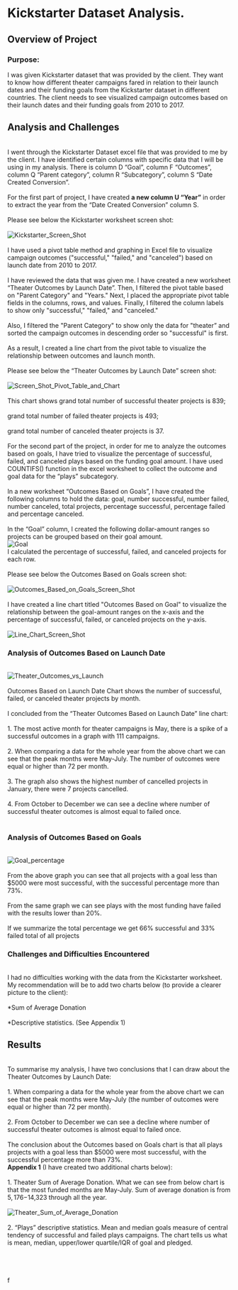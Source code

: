 # Kickstarter Dataset Analysis.
## Overview of Project
### Purpose: 
I was given Kickstarter dataset that was provided by the client. They want to know how different theater campaigns fared in relation to their launch dates and their funding goals from the Kickstarter dataset in different countries. The client needs to see visualized campaign outcomes based on their launch dates and their funding goals from 2010 to 2017. 
## Analysis and Challenges
<br>I went through the Kickstarter Dataset excel file that was provided to me by the client. I have identified certain columns with specific data that I will be using in my analysis. There is column D “Goal”, column F “Outcomes”, column Q “Parent category”, column R “Subcategory”, column S “Date Created Conversion”.</br>
<br>For the first part of project, I have created **a new column U “Year”** in order to extract the year from the “Date Created Conversion” column S.</br>
<br>Please see below the Kickstarter worksheet screen shot:</br>
<br>![Kickstarter_Screen_Shot](Kickstarter_Screen_Shot.png)</br>
<br>I have used a pivot table method and graphing in Excel file to visualize campaign outcomes ("successful," "failed," and "canceled") based on launch date from 2010 to 2017.</br> 
<br>I have reviewed the data that was given me. I have created a new worksheet “Theater Outcomes by Launch Date”. Then, I filtered the pivot table based on "Parent Category" and "Years." Next, I placed the appropriate pivot table fields in the columns, rows, and values. Finally, I filtered the column labels to show only "successful," "failed," and "canceled."</br>
<br>Also, I filtered the "Parent Category" to show only the data for "theater” and sorted the campaign outcomes in descending order so "successful" is first.</br>
<br>As a result, I created a line chart from the pivot table to visualize the relationship between outcomes and launch month.</br>
<br>Please see below the “Theater Outcomes by Launch Date” screen shot:</br>
<br>![Screen_Shot_Pivot_Table_and_Chart](Screen_Shot_Pivot_Table_and_Chart.png)</br>
<br>This chart shows grand total number of successful theater projects is 839;</br>
<br>grand total number of failed theater projects is 493;</br>
<br>grand total number of canceled theater projects is 37.</br>
<br>For the second part of the project, in order for me to analyze the outcomes based on goals, I have tried to visualize the percentage of successful, failed, and canceled plays based on the funding goal amount. I have used COUNTIFS() function in the excel worksheet to collect the outcome and goal data for the “plays” subcategory.</br> 
<br>In a new worksheet “Outcomes Based on Goals”, I have created the following columns to hold the data: goal, number successful, number failed, number canceled, total projects, percentage successful, percentage failed and percentage canceled.</br>
<br>In the “Goal” column, I created the following dollar-amount ranges so projects can be grouped based on their goal amount.</br>
![Goal](Goal.png)
<br>I calculated the percentage of successful, failed, and canceled projects for each row.</br>
<br>Please see below the Outcomes Based on Goals screen shot:</br>
<br>![Outcomes_Based_on_Goals_Screen_Shot](Outcomes_Based_on_Goals_Screen_Shot.png)</br>
<br>I have created a line chart titled "Outcomes Based on Goal" to visualize the relationship between the goal-amount ranges on the x-axis and the percentage of successful, failed, or canceled projects on the y-axis.</br>
<br>![Line_Chart_Screen_Shot](Line_Chart_Screen_Shot.png)</br>
### Analysis of Outcomes Based on Launch Date
<br>![Theater_Outcomes_vs_Launch](Theater_Outcomes_vs_Launch.png)</br>
<br>Outcomes Based on Launch Date Chart shows the number of successful, failed, or canceled theater projects by month.</br>
<br>I concluded from the “Theater Outcomes Based on Launch Date” line chart:</br>
<br>1.	The most active month for theater campaigns is May, there is a spike of a successful outcomes in a graph with 111 campaigns.</br>
<br>2.	When comparing a data for the whole year from the above chart we can see that the peak months were May-July.  The number of outcomes were equal or higher than 72 per month.</br>
<br>3.	The graph also shows the highest number of cancelled projects in January, there were 7 projects cancelled.</br>
<br>4.	From October to December we can see a decline where number of successful theater outcomes is almost equal to failed once.  
</br>
### Analysis of Outcomes Based on Goals
<br>![Goal_percentage](Goal_percentage.png)</br>
<br>From the above graph you can see that all projects with a goal less than $5000 were most successful, with the successful percentage more than 73%.</br>
<br>From the same graph we can see plays with the most funding have failed with the results lower than 20%.</br>
<br>If we summarize the total percentage we get 66% successful and 33% failed total of all projects</br>
### Challenges and Difficulties Encountered
<br>I had no difficulties working with the data from the Kickstarter worksheet. My recommendation will be to add two charts below (to provide a clearer picture to the client):</br>
<br>*Sum of Average Donation</br>
<br>*Descriptive statistics. (See Appendix 1)</br>
## Results
<br>To summarise my analysis, I have two conclusions that I can draw about the Theater Outcomes by Launch Date:</br>
<br>1.	When comparing a data for the whole year from the above chart we can see that the peak months were May-July (the number of outcomes were equal or higher than 72 per month).</br>
<br>2.	From October to December we can see a decline where number of successful theater outcomes is almost equal to failed once.  </br>
<br>The conclusion about the Outcomes based on Goals chart is that all plays projects with a goal less than $5000 were most successful, with the successful percentage more than 73%. </br>
**Appendix 1** (I have created two additional charts below):</br>
<br>1.	Theater Sum of Average Donation. What we can see from below chart is that the most funded months are May-July. Sum of average donation is from $5,176-$14,323 through all the year.</br>
<br>![Theater_Sum_of_Average_Donation](Theater_Sum_of_Average_Donation.png)</br>
<br>2.	“Plays” descriptive statistics. Mean and median goals measure of central tendency of successful and failed plays campaigns. The chart  tells us what is mean, median, upper/lower quartile/IQR of goal and pledged.  </br>
<br></br>
<br></br>f
